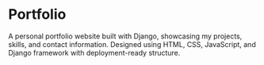 # Portfolio
A personal portfolio website built with Django, showcasing my projects, skills, and contact information. Designed using HTML, CSS, JavaScript, and Django framework with deployment-ready structure.
